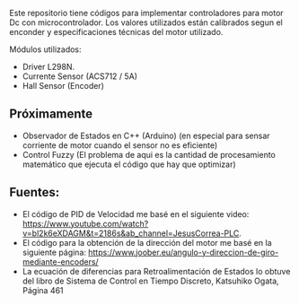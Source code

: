 Este repositorio tiene códigos para implementar controladores para motor Dc con microcontrolador. Los valores utilizados están calibrados segun el enconder y especificaciones técnicas del motor utilizado.

Módulos utilizados:
- Driver L298N.
- Currente Sensor (ACS712 / 5A)
- Hall Sensor (Encoder)

## Próximamente
- Observador de Estados en C++ (Arduino) (en especial para sensar corriente de motor cuando el sensor no es eficiente)
- Control Fuzzy (El problema de aqui es la cantidad de procesamiento matemático que ejecuta el código que hay que optimizar)


## Fuentes:
- El código de PID  de Velocidad me basé en el siguiente video: https://www.youtube.com/watch?v=bl2k6eXDAGM&t=2186s&ab_channel=JesusCorrea-PLC.
- El código para la obtención de la dirección del motor me basé en la siguiente página: https://www.joober.eu/angulo-y-direccion-de-giro-mediante-encoders/
- La ecuación de diferencias para Retroalimentación de Estados lo obtuve del libro de Sistema de Control en Tiempo Discreto, Katsuhiko Ogata, Página 461 

